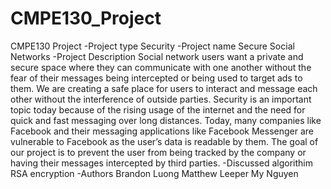 # CMPE130_Project

CMPE130 Project 
-Project type
  Security
-Project name
  Secure Social Networks
-Project Description
  Social network users want a private and secure space where they can communicate with one another 
  without the fear of their messages being intercepted or being used to target ads to them. 
  We are creating a safe place for users to interact and message each other without the interference of outside parties. 
  Security is an important topic today because of the rising usage of the internet and the need for quick and fast messaging over long distances. 
  Today, many companies like Facebook and their messaging applications like Facebook Messenger are vulnerable to Facebook as the user’s data is readable by them. 
  The goal of our project is to prevent the user from being tracked by the company or having their messages intercepted by third parties.
-Discussed algorithim
  RSA encryption
-Authors
  Brandon Luong
  Matthew Leeper
  My Nguyen
